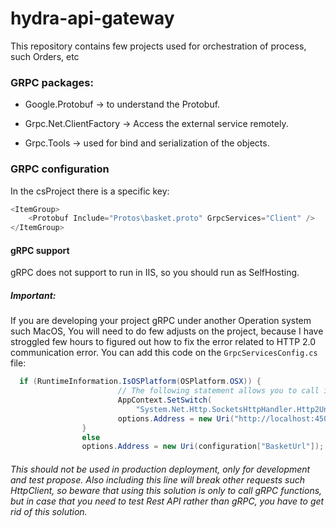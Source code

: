 # hydra-api-gateway
This repository contains few projects used for orchestration of process, such Orders, etc




### GRPC packages:
- Google.Protobuf -> to understand the Protobuf.

- Grpc.Net.ClientFactory -> Access the external service remotely.

- Grpc.Tools -> used for bind and serialization of the objects.

### GRPC configuration
In the csProject there is a specific key:
```cs
<ItemGroup>
    <Protobuf Include="Protos\basket.proto" GrpcServices="Client" />
</ItemGroup>
```

#### gRPC support
gRPC does not support to run in IIS, so you should run as SelfHosting.

##### Important:
If you are developing your project gRPC under another Operation system such MacOS, You will need to do few adjusts on the project, because I have stroggled few hours to figured out how to fix the error related to HTTP 2.0 communication error. You can add this code on the ```GrpcServicesConfig.cs``` file:
```cs
  if (RuntimeInformation.IsOSPlatform(OSPlatform.OSX)) {
                        // The following statement allows you to call insecure services. To be used only in development environments.
                        AppContext.SetSwitch(
                            "System.Net.Http.SocketsHttpHandler.Http2UnencryptedSupport", true);
                        options.Address = new Uri("http://localhost:45055");
                }
                else
                options.Address = new Uri(configuration["BasketUrl"]);
```
###### This should not be used in production deployment, only for development and test propose. Also including this line will break other requests such HttpClient, so beware that using this solution is only to call gRPC functions, but in case that you need to test Rest API rather than gRPC, you have to get rid of this solution.
